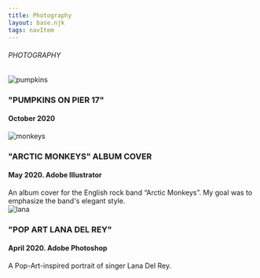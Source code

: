```yaml
---
title: Photography
layout: base.njk
tags: navItem
---
```

<main class="postfolio-page">          
  <h6 class="pagename">PHOTOGRAPHY</h6> 
  <main class="photos">   
    <section class="box box1">
      <div class="intro">
        <img src="/images/3.jpg" alt="pumpkins">
        <h3>"PUMPKINS ON PIER 17"</h3>
        <h4>October 2020</h4>
        </div>
          </section>
<section class="box box2">
      <div class="intro">
        <img src="/images/4ViktoriiaBryzhatovaMMA100CD.jpg" alt="monkeys">
        <h3>"ARCTIC MONKEYS" ALBUM COVER </h3>
        <h4>May 2020. Adobe Illustrator</h4>
        <p2>An album cover for the English rock band “Arctic Monkeys”. My goal was to emphasize the band's elegant style.  </p2>
        </div>
</section>
<section class="box box3">
  <div class="intro">
    <img src="/images/3MIDterm.jpg" alt="lana">
    <h3>"POP ART LANA DEL REY" </h3>
    <h4>April 2020. Adobe Photoshop </h4>
    <p2>A  Pop-Art-inspired portrait of singer Lana Del Rey.  </p2>
    </div>
</section>
  </main>